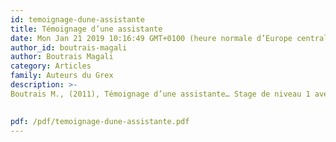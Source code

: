 ```yaml
---
id: temoignage-dune-assistante
title: Témoignage d’une assistante
date: Mon Jan 21 2019 10:16:49 GMT+0100 (heure normale d’Europe centrale)
author_id: boutrais-magali
author: Boutrais Magali
category: Articles
family: Auteurs du Grex
description: >-
Boutrais M., (2011), Témoignage d’une assistante… Stage de niveau 1 avec Pierre Vermersch en 2010, Expliciter n°88, p. 36-39

 
pdf: /pdf/temoignage-dune-assistante.pdf
---
```

